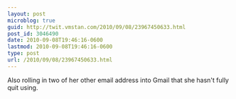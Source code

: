 ```yaml
---
layout: post
microblog: true
guid: http://twit.vmstan.com/2010/09/08/23967450633.html
post_id: 3046490
date: 2010-09-08T19:46:16-0600
lastmod: 2010-09-08T19:46:16-0600
type: post
url: /2010/09/08/23967450633.html
---
```

Also rolling in two of her other email address into Gmail that she hasn't fully quit using.
